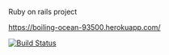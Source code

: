 Ruby on rails project

https://boiling-ocean-93500.herokuapp.com/

[![Build Status](https://travis-ci.org/forbaya/ratebeer.png)](https://travis-ci.org/forbaya/ratebeer)